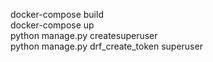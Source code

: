 docker-compose build\
docker-compose up\
python manage.py createsuperuser\
python manage.py drf_create_token superuser

